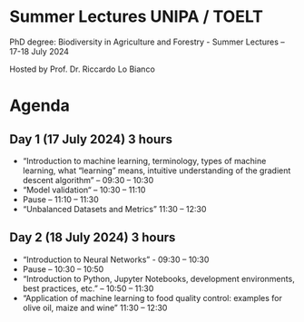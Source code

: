 # Summer Lectures UNIPA / TOELT

PhD degree: Biodiversity in Agriculture and Forestry - Summer Lectures – 17-18 July 2024

Hosted by Prof. Dr. Riccardo Lo Bianco

# Agenda

## Day 1 (17 July 2024) 3 hours
- “Introduction to machine learning, terminology, types of
machine learning, what “learning” means, intuitive
understanding of the gradient descent algorithm” – 09:30 – 10:30
- “Model validation“ – 10:30 – 11:10
- Pause – 11:10 – 11:30
- “Unbalanced Datasets and Metrics” 11:30 – 12:30

## Day 2 (18 July 2024) 3 hours
- “Introduction to Neural Networks” - 09:30 – 10:30
- Pause – 10:30 – 10:50
- “Introduction to Python, Jupyter Notebooks,
development environments, best practices, etc.” – 10:50 – 11:30
- “Application of machine learning to food quality control:
examples for olive oil, maize and wine” 11:30 – 12:30
